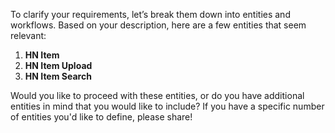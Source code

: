 To clarify your requirements, let’s break them down into entities and workflows. Based on your description, here are a few entities that seem relevant:

1. **HN Item**
2. **HN Item Upload**
3. **HN Item Search**

Would you like to proceed with these entities, or do you have additional entities in mind that you would like to include? If you have a specific number of entities you'd like to define, please share!